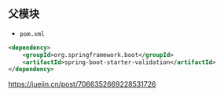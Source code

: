 ## 父模块
- `pom.xml`
```xml
<dependency>  
    <groupId>org.springframework.boot</groupId>  
    <artifactId>spring-boot-starter-validation</artifactId>  
</dependency>
```
https://juejin.cn/post/7066352669228531726
